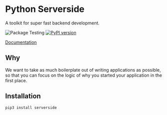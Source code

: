 # Python Serverside

A toolkit for super fast backend development.

![Package Testing](https://github.com/asciialex/python-serverside/workflows/Package%20Testing/badge.svg) [![PyPI version](https://badge.fury.io/py/serverside.svg)](https://badge.fury.io/py/serverside)

[Documentation](https://asciialex.github.io/python-serverside/)

## Why

We want to take as much boilerplate out of writing applications as
possible, so that you can focus on the logic of why you started your
application in the first place.

## Installation

```bash
pip3 install serverside
```
